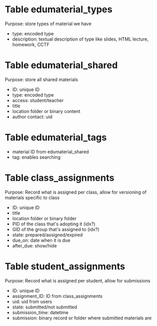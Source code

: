 # Table edumaterial_types
Purpose: store types of material we have
* type: encoded type
* description: textual description of type like slides, HTML lecture, homework, CCTF

# Table edumaterial_shared
Purpose: store all shared materials
* ID: unique ID
* type: encoded type
* access: student/teacher
* title
* location folder or binary content
* author contact: uid
 

# Table edumaterial_tags
* material ID from edumaterial_shared
* tag: enables searching 

# Table class_assignments
Purpose: Record what is assigned per class, allow for versioning of materials specific to class
* ID: unique ID
* title
* location folder or binary folder
* PID of the class that's adopting it (idx?)
* GID of the group that's assigned to (idx?)
* state: prepared/assigned/expired
* due_on: date when it is due
* after_due: show/hide

# Table student_assignments
Purpose: Record what is assigned per student, allow for submissions
* ID: unique ID
* assignment_ID: ID from class_assignments
* uid: uid from users
* state: submitted/not submitted
* submission_time: datetime
* submission: binary record or folder where submitted materials are 
